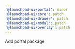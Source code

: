 ```yaml
---
'@launchpad-ui/portal': minor
'@launchpad-ui/core': patch
'@launchpad-ui/drawer': patch
'@launchpad-ui/modal': patch
'@launchpad-ui/overlay': patch
---
```


Add portal package
